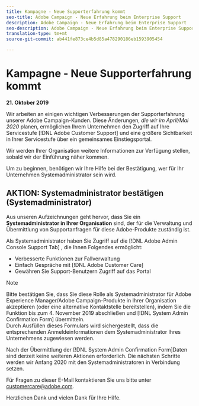 ```yaml
---
title: Kampagne - Neue Supporterfahrung kommt
seo-title: Adobe Campaign - Neue Erfahrung beim Enterprise Support
description: Adobe Campaign - Neue Erfahrung beim Enterprise Support
seo-description: Adobe Campaign - Neue Erfahrung beim Enterprise Support
translation-type: tm+mt
source-git-commit: ab441fe873ce4b5d85a478290186eb1593905454

---
```



# Kampagne - Neue Supporterfahrung kommt

**21. Oktober 2019**

Wir arbeiten an einigen wichtigen Verbesserungen der Supporterfahrung unserer Adobe Campaign-Kunden. Diese Änderungen, *die wir im April/Mai 2020* planen, ermöglichen Ihrem Unternehmen den Zugriff auf Ihre Servicestufe [!DNL Adobe Customer Support] und eine größere Sichtbarkeit in Ihrer Servicestufe über ein gemeinsames Einstiegsportal.

Wir werden Ihrer Organisation weitere Informationen zur Verfügung stellen, sobald wir der Einführung näher kommen.

Um zu beginnen, benötigen wir Ihre Hilfe bei der Bestätigung, wer für Ihr Unternehmen Systemadministrator sein wird.

## AKTION: Systemadministrator bestätigen (Systemadministrator)

Aus unseren Aufzeichnungen geht hervor, dass Sie ein **Systemadministrator in Ihrer Organisation** sind, der für die Verwaltung und Übermittlung von Supportanfragen für diese Adobe-Produkte zuständig ist.

Als Systemadministrator haben Sie Zugriff auf die [!DNL Adobe Admin Console Support Tab] , die Ihnen Folgendes ermöglicht:

* Verbesserte Funktionen zur Fallverwaltung
* Einfach Gespräche mit [!DNL Adobe Customer Care]
* Gewähren Sie Support-Benutzern Zugriff auf das Portal

>[!NOTE]
>Bitte bestätigen Sie, dass Sie diese Rolle als Systemadministrator für Adobe Experience Manager/Adobe Campaign-Produkte in Ihrer Organisation akzeptieren (oder eine alternative Kontaktstelle bereitstellen), indem Sie die Funktion bis zum 4. November 2019 abschließen und [!DNL System Admin Confirmation Form] übermitteln.\
>Durch Ausfüllen dieses Formulars wird sichergestellt, dass die entsprechenden Anmeldeinformationen dem Systemadministrator Ihres Unternehmens zugewiesen werden.

Nach der Übermittlung der [!DNL System Admin Confirmation Form]Daten sind derzeit keine weiteren Aktionen erforderlich.  Die nächsten Schritte werden wir Anfang 2020 mit den Systemadministratoren in Verbindung setzen.

Für Fragen zu dieser E-Mail kontaktieren Sie uns bitte unter customercare@adobe.com.

Herzlichen Dank und vielen Dank für Ihre Hilfe.
